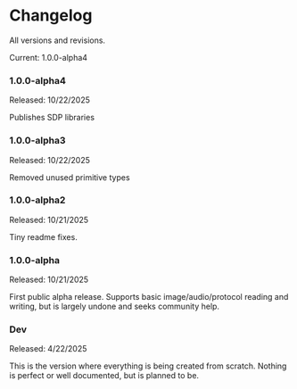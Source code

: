 # Changelog
All versions and revisions.

Current: 1.0.0-alpha4

### 1.0.0-alpha4

Released: 10/22/2025

Publishes SDP libraries

### 1.0.0-alpha3

Released: 10/22/2025

Removed unused primitive types

### 1.0.0-alpha2

Released: 10/21/2025

Tiny readme fixes.

### 1.0.0-alpha

Released: 10/21/2025

First public alpha release. Supports basic image/audio/protocol reading and writing,
but is largely undone and seeks community help.

### Dev

Released: 4/22/2025

This is the version where everything is being created from scratch. Nothing
is perfect or well documented, but is planned to be.
